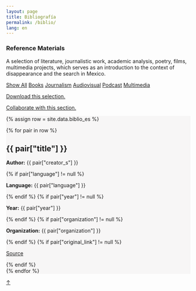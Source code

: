 ```yaml
---
layout: page
title: Bibliografía
permalink: /biblio/
lang: en
---
```


<h3>Reference Materials</h3>

<div class="directorio">
<p class="intro">A selection of literature, journalistic work, academic analysis, poetry, films, multimedia projects, which serves as an introduction to the context of disappearance and the search in Mexico.</p>
</div>

<div class="side">
  <a href="#" class="tag factive" data-filter="all">Show All</a>
  <a href="#" class="tag" data-filter=".libro">Books</a>
  <a href="#" class="tag" data-filter=".periodismo">Journalism</a>
  <a href="#" class="tag" data-filter=".audiovisual">Audiovisual</a>
  <a href="#" class="tag" data-filter=".podcast">Podcast</a>
  <a href="#" class="tag" data-filter=".multimedia">Multimedia</a>
  <p><a href="../../assets/Bibliografia_selecta.pdf" target="_blank">Download this selection.</a></p>
  <p><a href="https://docs.google.com/forms/d/e/1FAIpQLScy3fcad3skcbSdUyNLtZijKOVxwfsOQe7Sm-Q34D0tlGp9dw/viewform?usp=sharing" target="_blank">Collaborate with this section.</a></p>
</div>


<div class="directorio" style="background-color: #F7F6F6;">
{% assign row = site.data.biblio_es %}

{% for pair in row %}

<div class="line {{ pair["format"] }}">
  <h2>{{ pair["title"] }}</h2>
  <!--<h2>{{ pair["cat"] }}</h2>-->
  <p><strong>Author:</strong> {{ pair["creator_s"] }}</p>
  {% if pair["language"] != null %}
    <p><strong>Language:</strong> {{ pair["language"] }}</p>
  {% endif %}
  {% if pair["year"] != null %}
    <p><strong>Year:</strong> {{ pair["year"] }}</p>
  {% endif %}
  {% if pair["organization"] != null %}
    <p><strong>Organization:</strong> {{ pair["organization"] }}</p>
  {% endif %}
  {% if pair["original_link"] != null %}
    <p><a href="{{ pair["original_link"] }}" target="_blank" class="web">Source</a></p>
  {% endif %}
</div><!-- row -->
{% endfor %}

</div><!-- directorio -->

<a href="#" id="top">↑</a>
